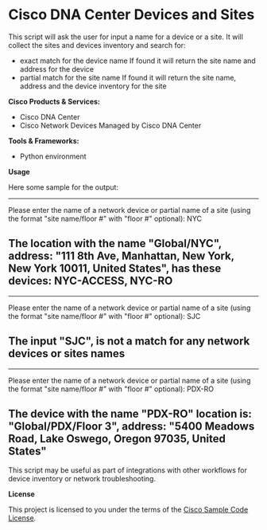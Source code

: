 # Cisco DNA Center Devices and Sites

This script will ask the user for input a name for a device or a site.
It will collect the sites and devices inventory and search for:
 - exact match for the device name
   If found it will return the site name and address for the device
 - partial match for the site name
   If found it will return the site name, address and the device inventory for the site

**Cisco Products & Services:**

- Cisco DNA Center
- Cisco Network Devices Managed by Cisco DNA Center

**Tools & Frameworks:**

- Python environment

**Usage**

Here some sample for the output:

----------
Please enter the name of a network device or partial name of a site (using the format "site name/floor #" with "floor #" optional): NYC

The location with the name "Global/NYC", address: "111 8th Ave, Manhattan, New York, New York 10011, United States",
has these devices: NYC-ACCESS, NYC-RO
----------

----------
Please enter the name of a network device or partial name of a site (using the format "site name/floor #" with "floor #" optional): SJC

The input "SJC", is not a match for any network devices or sites names
----------

----------
Please enter the name of a network device or partial name of a site (using the format "site name/floor #" with "floor #" optional): PDX-RO

The device with the name "PDX-RO" location is: "Global/PDX/Floor 3", address: "5400 Meadows Road, Lake Oswego, Oregon 97035, United States"
----------

This script may be useful as part of integrations with other workflows for device inventory or network troubleshooting.

**License**

This project is licensed to you under the terms of the [Cisco Sample Code License](./LICENSE).
